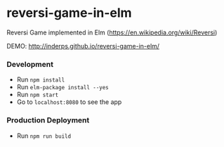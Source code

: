 # reversi-game-in-elm
Reversi Game implemented in Elm (https://en.wikipedia.org/wiki/Reversi)

DEMO: http://inderps.github.io/reversi-game-in-elm/

### Development
* Run `npm install`
* Run `elm-package install --yes`
* Run `npm start`
* Go to `localhost:8080` to see the app

### Production Deployment
* Run `npm run build`
